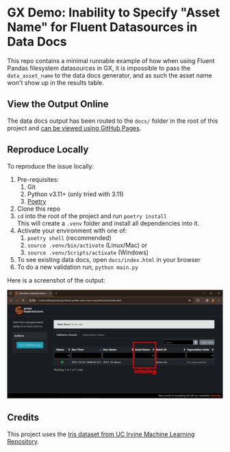 # GX Demo: Inability to Specify "Asset Name" for Fluent Datasources in Data Docs

This repo contains a minimal runnable example of how when using Fluent Pandas filesystem datasources in GX, it is impossible to pass the `data_asset_name` to the data docs generator, and as such the asset name won't show up in the results table.

## View the Output Online

The data docs output has been routed to the `docs/` folder in the root of this project and [can be viewed using GitHub Pages](https://morphatic.github.io/gx-fluent-pandas-asset-name-bug-demo/).

## Reproduce Locally

To reproduce the issue locally:

1. Pre-requisites:
   1. Git
   2. Python v3.11+ (only tried with 3.11)
   3. [Poetry](https://python-poetry.org/docs/#installation)
2. Clone this repo
3. `cd` into the root of the project and run `poetry install`<br>
   This will create a `.venv` folder and install all dependencies into it.
4. Activate your environment with one of:
   1. `poetry shell` (recommended)
   2. `source .venv/bin/activate` (Linux/Mac) or
   3. `source .venv/Scripts/activate` (Windows)
5. To see existing data docs, open `docs/index.html` in your browser
6. To do a new validation run, `python main.py`

Here is a screenshot of the output:

![screenshot of GX data docs with missing asset name](./screenshots/asset_name_missing.png)

## Credits

This project uses the [Iris dataset from UC Irvine Machine Learning Repository](https://archive.ics.uci.edu/ml/datasets/iris).
